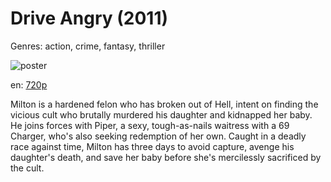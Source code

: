 # Drive Angry (2011)

Genres: action, crime, fantasy, thriller

![poster](http://image.tmdb.org/t/p/w500/afYwV0EAO8YLRyrTnNaSRysDrCh.jpg)

en:
  [720p](magnet:?xt=urn:btih:8F095855A3360F594395B9D9BE900902641613D9&tr=udp://glotorrents.pw:6969/announce&tr=udp://tracker.opentrackr.org:1337/announce&tr=udp://torrent.gresille.org:80/announce&tr=udp://tracker.openbittorrent.com:80&tr=udp://tracker.coppersurfer.tk:6969&tr=udp://tracker.leechers-paradise.org:6969&tr=udp://p4p.arenabg.ch:1337&tr=udp://tracker.internetwarriors.net:1337)
  


Milton is a hardened felon who has broken out of Hell, intent on finding the vicious cult who brutally murdered his daughter and kidnapped her baby. He joins forces with Piper, a sexy, tough-as-nails waitress with a 69 Charger, who's also seeking redemption of her own. Caught in a deadly race against time, Milton has three days to avoid capture, avenge his daughter's death, and save her baby before she's mercilessly sacrificed by the cult.